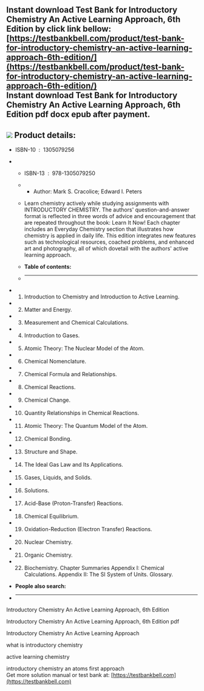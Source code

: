 Instant download **Test Bank for Introductory Chemistry An Active Learning Approach, 6th Edition** by click link bellow:  
[https://testbankbell.com/product/test-bank-for-introductory-chemistry-an-active-learning-approach-6th-edition/](https://testbankbell.com/product/test-bank-for-introductory-chemistry-an-active-learning-approach-6th-edition/)  
**Instant download Test Bank for Introductory Chemistry An Active Learning Approach, 6th Edition pdf docx epub after payment.**
-------------------------------------------------------------------------------------------------------------------------------


![](https://testbankbell.com/wp-content/uploads/2023/05/Test-Bank-for-Introductory-Chemistry-An-Active-Learning-Approach-6th-Edition-228x228-1.jpg)
**Product details:**
--------------------


* ISBN-10 ‏ : ‎ 1305079256
* * ISBN-13 ‏ : ‎ 978-1305079250
  * * Author: Mark S. Cracolice; Edward I. Peters
   
  * Learn chemistry actively while studying assignments with INTRODUCTORY CHEMISTRY. The authors' question-and-answer format is reflected in three words of advice and encouragement that are repeated throughout the book: Learn It Now! Each chapter includes an Everyday Chemistry section that illustrates how chemistry is applied in daily life. This edition integrates new features such as technological resources, coached problems, and enhanced art and photography, all of which dovetail with the authors' active learning approach.
  * **Table of contents:**
  * ----------------------
 
* 1. Introduction to Chemistry and Introduction to Active Learning.
 
* 2. Matter and Energy.
 
* 3. Measurement and Chemical Calculations.
 
* 4. Introduction to Gases.
 
* 5. Atomic Theory: The Nuclear Model of the Atom.
 
* 6. Chemical Nomenclature.
 
* 7. Chemical Formula and Relationships.
 
* 8. Chemical Reactions.
 
* 9. Chemical Change.
 
* 10. Quantity Relationships in Chemical Reactions.
 
* 11. Atomic Theory: The Quantum Model of the Atom.
 
* 12. Chemical Bonding.
 
* 13. Structure and Shape.
 
* 14. The Ideal Gas Law and Its Applications.
 
* 15. Gases, Liquids, and Solids.
 
* 16. Solutions.
 
* 17. Acid-Base (Proton-Transfer) Reactions.
 
* 18. Chemical Equilibrium.
 
* 19. Oxidation-Reduction (Electron Transfer) Reactions.
 
* 20. Nuclear Chemistry.
 
* 21. Organic Chemistry.
 
* 22. Biochemistry. Chapter Summaries Appendix I: Chemical Calculations. Appendix II: The SI System of Units. Glossary.
 
* **People also search:**
* -----------------------

Introductory Chemistry An Active Learning Approach, 6th Edition

Introductory Chemistry An Active Learning Approach, 6th Edition pdf

Introductory Chemistry An Active Learning Approach

what is introductory chemistry

active learning chemistry

introductory chemistry an atoms first approach  
 Get more solution manual or test bank at: [https://testbankbell.com](https://testbankbell.com)
